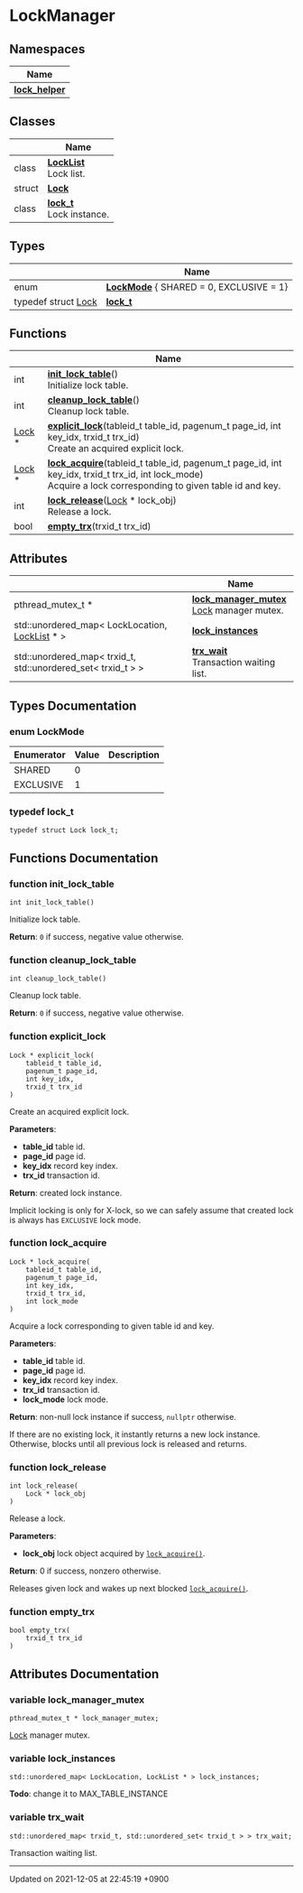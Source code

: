 

# LockManager



## Namespaces

| Name           |
| -------------- |
| **[lock_helper](/Namespaces/lock_helper)**  |

## Classes

|                | Name           |
| -------------- | -------------- |
| class | **[LockList](/Classes/LockList)** <br>Lock list.  |
| struct | **[Lock](/Classes/Lock)**  |
| class | **[lock_t](/Classes/lock_t)** <br>Lock instance.  |

## Types

|                | Name           |
| -------------- | -------------- |
| enum| **[LockMode](/Modules/LockManager#enum-lockmode)** { SHARED = 0, EXCLUSIVE = 1} |
| typedef struct <a href="/Classes/Lock">Lock</a> | **[lock_t](/Modules/LockManager#typedef-lock_t)**  |

## Functions

|                | Name           |
| -------------- | -------------- |
| int | **[init_lock_table](/Modules/LockManager#function-init_lock_table)**()<br>Initialize lock table.  |
| int | **[cleanup_lock_table](/Modules/LockManager#function-cleanup_lock_table)**()<br>Cleanup lock table.  |
| <a href="/Classes/Lock">Lock</a> * | **[explicit_lock](/Modules/LockManager#function-explicit_lock)**(tableid_t table_id, pagenum_t page_id, int key_idx, trxid_t trx_id)<br>Create an acquired explicit lock.  |
| <a href="/Classes/Lock">Lock</a> * | **[lock_acquire](/Modules/LockManager#function-lock_acquire)**(tableid_t table_id, pagenum_t page_id, int key_idx, trxid_t trx_id, int lock_mode)<br>Acquire a lock corresponding to given table id and key.  |
| int | **[lock_release](/Modules/LockManager#function-lock_release)**(<a href="/Classes/Lock">Lock</a> * lock_obj)<br>Release a lock.  |
| bool | **[empty_trx](/Modules/LockManager#function-empty_trx)**(trxid_t trx_id) |

## Attributes

|                | Name           |
| -------------- | -------------- |
| pthread_mutex_t * | **[lock_manager_mutex](/Modules/LockManager#variable-lock_manager_mutex)** <br><a href="/Classes/Lock">Lock</a> manager mutex.  |
| std::unordered_map< LockLocation, <a href="/Classes/LockList">LockList</a> * > | **[lock_instances](/Modules/LockManager#variable-lock_instances)**  |
| std::unordered_map< trxid_t, std::unordered_set< trxid_t > > | **[trx_wait](/Modules/LockManager#variable-trx_wait)** <br>Transaction waiting list.  |

## Types Documentation

### enum LockMode

| Enumerator | Value | Description |
| ---------- | ----- | ----------- |
| SHARED | 0|   |
| EXCLUSIVE | 1|   |




### typedef lock_t

```
typedef struct Lock lock_t;
```



## Functions Documentation

### function init_lock_table

```
int init_lock_table()
```

Initialize lock table. 

**Return**: <code>0</code> if success, negative value otherwise. 

### function cleanup_lock_table

```
int cleanup_lock_table()
```

Cleanup lock table. 

**Return**: <code>0</code> if success, negative value otherwise. 

### function explicit_lock

```
Lock * explicit_lock(
    tableid_t table_id,
    pagenum_t page_id,
    int key_idx,
    trxid_t trx_id
)
```

Create an acquired explicit lock. 

**Parameters**: 

  * **table_id** table id. 
  * **page_id** page id. 
  * **key_idx** record key index. 
  * **trx_id** transaction id. 


**Return**: created lock instance. 

Implicit locking is only for X-lock, so we can safely assume that created lock is always has <code>EXCLUSIVE</code> lock mode.


### function lock_acquire

```
Lock * lock_acquire(
    tableid_t table_id,
    pagenum_t page_id,
    int key_idx,
    trxid_t trx_id,
    int lock_mode
)
```

Acquire a lock corresponding to given table id and key. 

**Parameters**: 

  * **table_id** table id. 
  * **page_id** page id. 
  * **key_idx** record key index. 
  * **trx_id** transaction id. 
  * **lock_mode** lock mode. 


**Return**: non-null lock instance if success, <code>nullptr</code> otherwise. 

If there are no existing lock, it instantly returns a new lock instance. Otherwise, blocks until all previous lock is released and returns.


### function lock_release

```
int lock_release(
    Lock * lock_obj
)
```

Release a lock. 

**Parameters**: 

  * **lock_obj** lock object acquired by <code><a href="/Modules/LockManager#function-lock-acquire">lock&#95;acquire()</a></code>. 


**Return**: 0 if success, nonzero otherwise. 

Releases given lock and wakes up next blocked <code><a href="/Modules/LockManager#function-lock-acquire">lock&#95;acquire()</a></code>.


### function empty_trx

```
bool empty_trx(
    trxid_t trx_id
)
```



## Attributes Documentation

### variable lock_manager_mutex

```
pthread_mutex_t * lock_manager_mutex;
```

<a href="/Classes/Lock">Lock</a> manager mutex. 

### variable lock_instances

```
std::unordered_map< LockLocation, LockList * > lock_instances;
```


**Todo**: change it to MAX_TABLE_INSTANCE 

### variable trx_wait

```
std::unordered_map< trxid_t, std::unordered_set< trxid_t > > trx_wait;
```

Transaction waiting list. 




-------------------------------

Updated on 2021-12-05 at 22:45:19 +0900